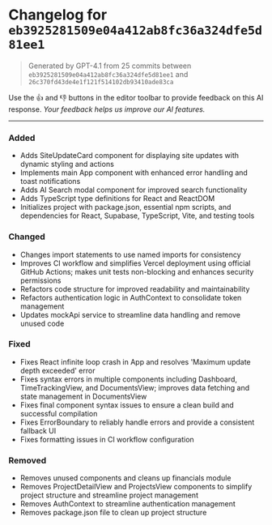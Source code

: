 # Changelog for `eb3925281509e04a412ab8fc36a324dfe5d81ee1`
> Generated by GPT-4.1 from 25 commits between `eb3925281509e04a412ab8fc36a324dfe5d81ee1` and `26c370fd43de4e1f121f514102db93410ade83ca`


Use the 👍 and 👎 buttons in the editor toolbar to provide feedback on this AI response. *Your feedback helps us improve our AI features.*

----

### Added
- Adds SiteUpdateCard component for displaying site updates with dynamic styling and actions
- Implements main App component with enhanced error handling and toast notifications
- Adds AI Search modal component for improved search functionality
- Adds TypeScript type definitions for React and ReactDOM
- Initializes project with package.json, essential npm scripts, and dependencies for React, Supabase, TypeScript, Vite, and testing tools

### Changed
- Changes import statements to use named imports for consistency
- Improves CI workflow and simplifies Vercel deployment using official GitHub Actions; makes unit tests non-blocking and enhances security permissions
- Refactors code structure for improved readability and maintainability
- Refactors authentication logic in AuthContext to consolidate token management
- Updates mockApi service to streamline data handling and remove unused code

### Fixed
- Fixes React infinite loop crash in App and resolves 'Maximum update depth exceeded' error
- Fixes syntax errors in multiple components including Dashboard, TimeTrackingView, and DocumentsView; improves data fetching and state management in DocumentsView
- Fixes final component syntax issues to ensure a clean build and successful compilation
- Fixes ErrorBoundary to reliably handle errors and provide a consistent fallback UI
- Fixes formatting issues in CI workflow configuration

### Removed
- Removes unused components and cleans up financials module
- Removes ProjectDetailView and ProjectsView components to simplify project structure and streamline project management
- Removes AuthContext to streamline authentication management
- Removes package.json file to clean up project structure
